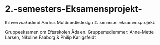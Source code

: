 # 2.-semesters-Eksamensprojekt-
Erhvervsakademi Aarhus
Multimediedesign 2. semester eksamensprojekt. 

Gruppeeksamen om Efterskolen Ådalen. 
Gruppemedlemmer: 
Anne-Mette Larsen, Nikoline Faaborg & Philip Kønigsfeldt
